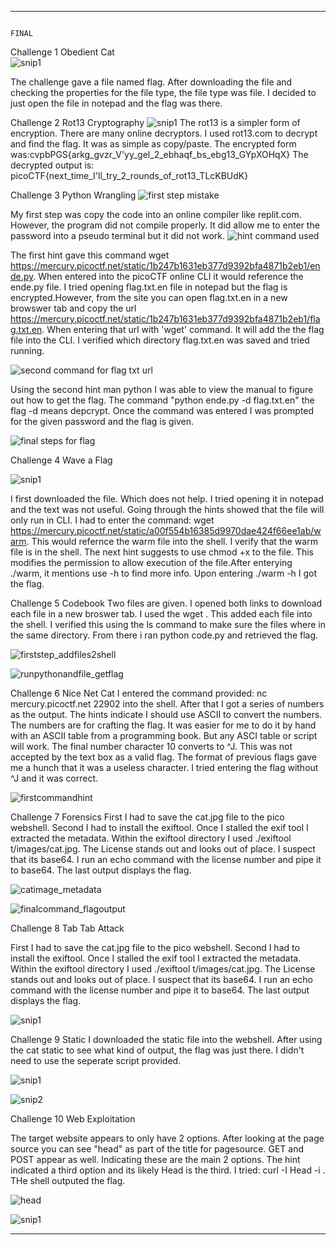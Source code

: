 ****************************************************************************************************************************************************************************
                                                                                FINAL
Challenge 1  Obedient Cat                                                                              
![snip1](https://user-images.githubusercontent.com/98431057/170605721-17d0db10-947c-49d3-b193-de98512d69cc.PNG)

The challenge gave a file named flag. After downloading the file and checking the properties for the file type, the file type was file. I decided to just open the file in notepad and the flag was there.


Challenge 2 Rot13 Cryptography
![snip1](https://user-images.githubusercontent.com/98431057/170601942-bd2b3f15-5c92-4ab7-ae30-d02b6946df4c.PNG)
The rot13 is a simpler form of encryption. There are many online decryptors. I used rot13.com to decrypt and find the flag. It was as simple as copy/paste. The encrypted form was:cvpbPGS{arkg_gvzr_V'yy_gel_2_ebhaqf_bs_ebg13_GYpXOHqX} The decrypted output is: picoCTF{next_time_I'll_try_2_rounds_of_rot13_TLcKBUdK}


Challenge 3 Python Wrangling
![first step mistake](https://user-images.githubusercontent.com/98431057/170602280-d3c5d57d-2e85-4983-9fe6-7f938f4f9a8a.PNG)

My first step was copy the code into an online compiler like replit.com. However, the program did not compile properly. It did allow me to enter the password into a pseudo terminal but it did not work.
![hint command used](https://user-images.githubusercontent.com/98431057/170602917-27db3e2e-9896-4a50-bf09-48431ba3aa15.PNG)

The first hint gave this command wget https://mercury.picoctf.net/static/1b247b1631eb377d9392bfa4871b2eb1/ende.py. When entered into the picoCTF online CLI it would reference the ende.py file. I tried opening flag.txt.en file in notepad but the flag is encrypted.However, from the site you can open flag.txt.en in a new browswer tab and copy the url https://mercury.picoctf.net/static/1b247b1631eb377d9392bfa4871b2eb1/flag.txt.en. When entering that url with 'wget' command. It will add the the flag file into the CLI. I verified which directory flag.txt.en was saved and tried running.

![second command for flag txt url](https://user-images.githubusercontent.com/98431057/170603199-cf235227-4255-46ad-9d00-9ad92ccee2eb.PNG)

Using the second hint man python I was able to view the manual to figure out how to get the flag. The command "python ende.py -d flag.txt.en" the flag -d means depcrypt. Once the command was entered I was prompted for the given password and the flag is given.

![final steps for flag](https://user-images.githubusercontent.com/98431057/170603334-bec84959-6776-478e-a757-42b0a022bf01.PNG)


Challenge 4 Wave a Flag

![snip1](https://user-images.githubusercontent.com/98431057/170603424-78a30552-657d-400f-93bc-fed351df6fc4.PNG)

I first downloaded the file. Which does not help. I tried opening it in notepad and the text was not useful. Going through the hints showed that the file will only run in CLI. I had to enter the command: wget https://mercury.picoctf.net/static/a00f554b16385d9970dae424f66ee1ab/warm. This would refernce the warm file into the shell. I verify that the warm file is in the shell. The next hint suggests to use chmod +x to the file. This modifies the permission to allow execution of the file.After enterying ./warm, it mentions use -h to find more info. Upon entering ./warm -h I got the flag.


Challenge 5 Codebook
Two files are given. I opened both links to download each file in a new broswer tab. I used the wget <url>. This added each file into the shell. I verified this using the ls command to make sure the files where in the same directory. From there i ran python code.py and retrieved the flag.

![firststep_addfiles2shell](https://user-images.githubusercontent.com/98431057/170603624-ed50b84f-a885-46aa-a342-306e657a9027.PNG)

  ![runpythonandfile_getflag](https://user-images.githubusercontent.com/98431057/170603657-a23c704b-bf79-4b6e-b8dc-ea1847409fa3.PNG)


Challenge 6 Nice Net Cat
I entered the command provided: nc mercury.picoctf.net 22902 into the shell. After that I got a series of numbers as the output. The hints indicate I should use ASCII to convert the numbers. The numbers are for crafting the flag. It was easier for me to do it by hand with an ASCII table from a programming book. But any ASCI table or script will work. The final number character 10 converts to ^J. This was not accepted by the text box as a valid flag. The format of previous flags gave me a hunch that it was a useless character. I tried entering the flag without ^J and it was correct. 

  ![firstcommandhint](https://user-images.githubusercontent.com/98431057/170603945-c2fe1f17-1a23-41fc-9bf8-fbbd5364085e.PNG)


Challenge 7 Forensics
First I had to save the cat.jpg file to the pico webshell. Second I had to install the exiftool. Once I stalled the exif tool I extracted the metadata. Within the exiftool directory I used ./exiftool t/images/cat.jpg. The License stands out and looks out of place. I suspect that its base64. I run an echo command with the license number and pipe it to base64. The last output displays the flag.

![catimage_metadata](https://user-images.githubusercontent.com/98431057/170604284-00fce413-908f-4179-a370-615e6798cf23.PNG)

![finalcommand_flagoutput](https://user-images.githubusercontent.com/98431057/170604317-27556307-e894-4e69-b74d-9b4667542743.PNG)

Challenge 8 Tab Tab Attack

First I had to save the cat.jpg file to the pico webshell. Second I had to install the exiftool. Once I stalled the exif tool I extracted the metadata. Within the exiftool directory I used ./exiftool t/images/cat.jpg. The License stands out and looks out of place. I suspect that its base64. I run an echo command with the license number and pipe it to base64. The last output displays the flag.

![snip1](https://user-images.githubusercontent.com/98431057/170604508-eb1501b6-9d36-4d56-8778-b5644fd76a23.PNG)


Challenge 9 Static
I downloaded the static file into the webshell. After using the cat static to see what kind of output, the flag was just there. I didn't need to use the seperate script provided.

![snip1](https://user-images.githubusercontent.com/98431057/170604600-e1380fa3-df2c-4030-aa57-6a0fdd249eaf.PNG)

![snip2](https://user-images.githubusercontent.com/98431057/170604619-d2ed3061-e64c-45ff-bfa8-a29f1d9e572c.PNG)

Challenge 10 Web Exploitation

The target website appears to only have 2 options. After looking at the page source you can see "head" as part of the title for pagesource. GET and POST appear as well. Indicating these are the main 2 options. The hint indicated a third option and its likely Head is the third. I tried: curl -I Head -i <url>. THe shell outputed the flag.

![head](https://user-images.githubusercontent.com/98431057/170604763-1b275a5c-b256-4f85-b7bf-e7d877a9ad49.PNG)

![snip1](https://user-images.githubusercontent.com/98431057/170604784-5822ab44-b7a2-4f00-b981-77abc219daa0.PNG)
****************************************************************************************************************************************************************************
